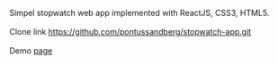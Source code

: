 Simpel stopwatch web app implemented with ReactJS, CSS3, HTML5.
<br/><br/>
Clone link https://github.com/pontussandberg/stopwatch-app.git
<br/><br/>
Demo <a target="_blank" href="https://stopwatchapp.netlify.com">page<a/>
  
